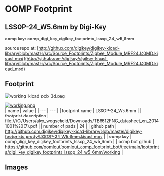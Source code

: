 # OOMP Footprint  
## LSSOP-24_W5.6mm  by Digi-Key  
  
oomp key: oomp_digi_key_digikey_footprints_lssop_24_w5_6mm  
  
source repo at: [http://github.com/digikey/digikey-kicad-library/blob/master/src/Source_Footprints/Zigbee_Module_MRF24J40MD.kicad_mod](http://github.com/digikey/digikey-kicad-library/blob/master/src/Source_Footprints/Zigbee_Module_MRF24J40MD.kicad_mod)  
## Footprint  
  
[![working_kicad_pcb_3d.png](working_kicad_pcb_3d_600.png)](working_kicad_pcb_3d.png)  
  
[![working.png](working_600.png)](working.png)  
| name | value | 
| --- | --- | 
| footprint name | LSSOP-24_W5.6mm | 
| footprint description | file:///C:/Users/alex_wegscheid/Downloads/TB6612FNG_datasheet_en_20141001%20(7).pdf | 
| number of pads | 24 | 
| github path | http://github.com/digikey/digikey-kicad-library/blob/master/digikey-footprints.pretty/LSSOP-24_W5.6mm.kicad_mod | 
| oomp key | oomp_digi_key_digikey_footprints_lssop_24_w5_6mm | 
| oomp bot github | https://github.com/oomlout/oomlout_oomp_footprint_bot/tree/main/footprints/digi_key_digikey_footprints_lssop_24_w5_6mm/working | 
## Images  
